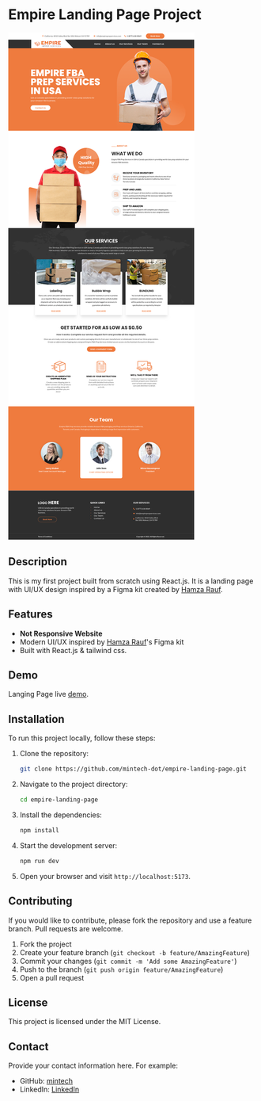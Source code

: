 # Empire Landing Page Project

![Design preview for the landing page](./public/assets/landing.png)


## Description

This is my first project built from scratch using React.js. It is a landing page with UI/UX design inspired by a Figma kit created by [Hamza Rauf](https://www.figma.com/community/file/1371198461115048422).

## Features

- **Not Responsive Website**
- Modern UI/UX inspired by [Hamza Rauf](https://www.figma.com/community/file/1371198461115048422)'s Figma kit
- Built with React.js & tailwind css.

## Demo

Langing Page live [demo]().

## Installation

To run this project locally, follow these steps:

1. Clone the repository:
    ```bash
    git clone https://github.com/mintech-dot/empire-landing-page.git
    ```
2. Navigate to the project directory:
    ```bash
    cd empire-landing-page
    ```
3. Install the dependencies:
    ```bash
    npm install
    ```
4. Start the development server:
    ```bash
    npm run dev
    ```
5. Open your browser and visit `http://localhost:5173`.


## Contributing

If you would like to contribute, please fork the repository and use a feature branch. Pull requests are welcome.

1. Fork the project
2. Create your feature branch (`git checkout -b feature/AmazingFeature`)
3. Commit your changes (`git commit -m 'Add some AmazingFeature'`)
4. Push to the branch (`git push origin feature/AmazingFeature`)
5. Open a pull request

## License

This project is licensed under the MIT License. 

## Contact

Provide your contact information here. For example:

- GitHub: [mintech](https://github.com/mintech-dot)
- LinkedIn: [LinkedIn](https://www.linkedin.com/in/sobhi-raid/)


